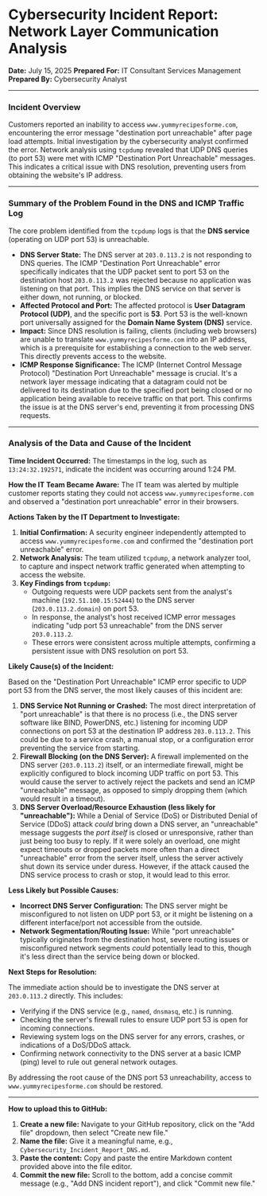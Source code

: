 # Cybersecurity Incident Report: Network Layer Communication Analysis

**Date:** July 15, 2025
**Prepared For:** IT Consultant Services Management
**Prepared By:** Cybersecurity Analyst

---

### Incident Overview

Customers reported an inability to access `www.yummyrecipesforme.com`, encountering the error message "destination port unreachable" after page load attempts. Initial investigation by the cybersecurity analyst confirmed the error. Network analysis using `tcpdump` revealed that UDP DNS queries (to port 53) were met with ICMP "Destination Port Unreachable" messages. This indicates a critical issue with DNS resolution, preventing users from obtaining the website's IP address.

---

### Summary of the Problem Found in the DNS and ICMP Traffic Log

The core problem identified from the `tcpdump` logs is that the **DNS service** (operating on UDP port 53) is unreachable.

* **DNS Server State:** The DNS server at `203.0.113.2` is not responding to DNS queries. The ICMP "Destination Port Unreachable" error specifically indicates that the UDP packet sent to port 53 on the destination host `203.0.113.2` was rejected because no application was listening on that port. This implies the DNS service on that server is either down, not running, or blocked.
* **Affected Protocol and Port:** The affected protocol is **User Datagram Protocol (UDP)**, and the specific port is **53**. Port 53 is the well-known port universally assigned for the **Domain Name System (DNS)** service.
* **Impact:** Since DNS resolution is failing, clients (including web browsers) are unable to translate `www.yummyrecipesforme.com` into an IP address, which is a prerequisite for establishing a connection to the web server. This directly prevents access to the website.
* **ICMP Response Significance:** The ICMP (Internet Control Message Protocol) "Destination Port Unreachable" message is crucial. It's a network layer message indicating that a datagram could not be delivered to its destination due to the specified port being closed or no application being available to receive traffic on that port. This confirms the issue is at the DNS server's end, preventing it from processing DNS requests.

---

### Analysis of the Data and Cause of the Incident

**Time Incident Occurred:** The timestamps in the log, such as `13:24:32.192571`, indicate the incident was occurring around 1:24 PM.

**How the IT Team Became Aware:** The IT team was alerted by multiple customer reports stating they could not access `www.yummyrecipesforme.com` and observed a "destination port unreachable" error in their browsers.

**Actions Taken by the IT Department to Investigate:**
1.  **Initial Confirmation:** A security engineer independently attempted to access `www.yummyrecipesforme.com` and confirmed the "destination port unreachable" error.
2.  **Network Analysis:** The team utilized `tcpdump`, a network analyzer tool, to capture and inspect network traffic generated when attempting to access the website.
3.  **Key Findings from `tcpdump`:**
    * Outgoing requests were UDP packets sent from the analyst's machine (`192.51.100.15:52444`) to the DNS server (`203.0.113.2.domain`) on port 53.
    * In response, the analyst's host received ICMP error messages indicating "udp port 53 unreachable" from the DNS server `203.0.113.2`.
    * These errors were consistent across multiple attempts, confirming a persistent issue with DNS resolution on port 53.

**Likely Cause(s) of the Incident:**

Based on the "Destination Port Unreachable" ICMP error specific to UDP port 53 from the DNS server, the most likely causes of this incident are:

1.  **DNS Service Not Running or Crashed:** The most direct interpretation of "port unreachable" is that there is no process (i.e., the DNS server software like BIND, PowerDNS, etc.) listening for incoming UDP connections on port 53 at the destination IP address `203.0.113.2`. This could be due to a service crash, a manual stop, or a configuration error preventing the service from starting.
2.  **Firewall Blocking (on the DNS Server):** A firewall implemented on the DNS server (`203.0.113.2`) itself, or an intermediate firewall, might be explicitly configured to block incoming UDP traffic on port 53. This would cause the server to actively reject the packets and send an ICMP "unreachable" message, as opposed to simply dropping them (which would result in a timeout).
3.  **DNS Server Overload/Resource Exhaustion (less likely for "unreachable"):** While a Denial of Service (DoS) or Distributed Denial of Service (DDoS) attack *could* bring down a DNS server, an "unreachable" message suggests the *port itself* is closed or unresponsive, rather than just being too busy to reply. If it were solely an overload, one might expect timeouts or dropped packets more often than a direct "unreachable" error from the server itself, unless the server actively shut down its service under duress. However, if the attack caused the DNS service process to crash or stop, it would lead to this error.

**Less Likely but Possible Causes:**

* **Incorrect DNS Server Configuration:** The DNS server might be misconfigured to not listen on UDP port 53, or it might be listening on a different interface/port not accessible from the outside.
* **Network Segmentation/Routing Issue:** While "port unreachable" typically originates from the destination host, severe routing issues or misconfigured network segments *could* potentially lead to this, though it's less direct than the service being down or blocked.

**Next Steps for Resolution:**

The immediate action should be to investigate the DNS server at `203.0.113.2` directly. This includes:

* Verifying if the DNS service (e.g., `named`, `dnsmasq`, etc.) is running.
* Checking the server's firewall rules to ensure UDP port 53 is open for incoming connections.
* Reviewing system logs on the DNS server for any errors, crashes, or indications of a DoS/DDoS attack.
* Confirming network connectivity to the DNS server at a basic ICMP (ping) level to rule out general network outages.

By addressing the root cause of the DNS port 53 unreachability, access to `www.yummyrecipesforme.com` should be restored.

---

**How to upload this to GitHub:**

1.  **Create a new file:** Navigate to your GitHub repository, click on the "Add file" dropdown, then select "Create new file."
2.  **Name the file:** Give it a meaningful name, e.g., `Cybersecurity_Incident_Report_DNS.md`.
3.  **Paste the content:** Copy and paste the entire Markdown content provided above into the file editor.
4.  **Commit the new file:** Scroll to the bottom, add a concise commit message (e.g., "Add DNS incident report"), and click "Commit new file."
